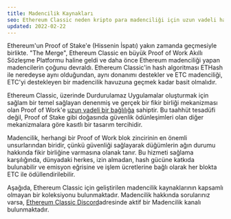 ```yaml
---
title: Madencilik Kaynakları
seo: Ethereum Classic neden kripto para madenciliği için uzun vadeli harika bir seçimdir ve Donanım, Yazılım ve Madencilik Havuzlarını kapsayan bir kaynak koleksiyonu.
updated: 2022-02-22
---
```


Ethereum'un Proof of Stake'e (Hissenin İspatı) yakın zamanda geçmesiyle birlikte. "The Merge", Ethereum Classic en büyük Proof of Work Akıllı Sözleşme Platformu haline geldi ve daha önce Ethereum madenciliği yapan madencilerin çoğunu devraldı. Ethereum Classic'in hash algoritması ETHash ile neredeyse aynı olduğundan, aynı donanımı destekler ve ETC madenciliği, ETC'yi destekleyen bir madencilik havuzuna geçmek kadar basit olmalıdır.

Ethereum Classic, üzerinde Durdurulamaz Uygulamalar oluşturmak için sağlam bir temel sağlayan denenmiş ve gerçek bir fikir birliği mekanizması olan Proof of Work'e [uzun vadeli bir bağlılığa](/why-classic/proof-of-work) sahiptir. Bu taahhüt tesadüfi değil, Proof of Stake gibi doğasında güvenlik ödünleşimleri olan diğer mekanizmalara göre kasıtlı bir tasarım tercihidir.

Madencilik, herhangi bir Proof of Work blok zincirinin en önemli unsurlarından biridir, çünkü güvenliği sağlayarak düğümlerin ağın durumu hakkında fikir birliğine varmasına olanak tanır. Bu hizmeti sağlama karşılığında, dünyadaki herkes, izin almadan, hash gücüne katkıda bulunabilir ve emisyon eğrisine ve işlem ücretlerine bağlı olarak her blokta ETC ile ödüllendirilebilir.

Aşağıda, Ethereum Classic için geliştirilen madencilik kaynaklarının kapsamlı olmayan bir koleksiyonu bulunmaktadır. Madencilik hakkında sorularınız varsa, [Ethereum Classic Discord](/community/channels)adresinde aktif bir Madencilik kanalı bulunmaktadır.
